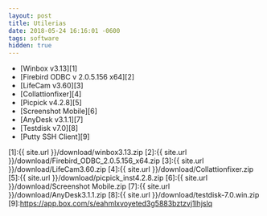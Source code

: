 ```yaml
---
layout: post
title: Utilerias
date: 2018-05-24 16:16:01 -0600
tags: software
hidden: true
---
```


* [Winbox v3.13][1]
* [Firebird ODBC v 2.0.5.156 x64][2]
* [LifeCam v3.60][3]
* [Collattionfixer][4]
* [Picpick v4.2.8][5]
* [Screenshot Mobile][6]
* [AnyDesk v3.1.1][7]
* [Testdisk v7.0][8]
* [Putty SSH Client][9]

[1]:{{ site.url }}/download/winbox3.13.zip
[2]:{{ site.url }}/download/Firebird_ODBC_2.0.5.156_x64.zip
[3]:{{ site.url }}/download/LifeCam3.60.zip
[4]:{{ site.url }}/download/Collattionfixer.zip
[5]:{{ site.url }}/download/picpick_inst4.2.8.zip
[6]:{{ site.url }}/download/Screenshot Mobile.zip
[7]:{{ site.url }}/download/AnyDesk3.1.1.zip
[8]:{{ site.url }}/download/testdisk-7.0.win.zip
[9]:https://app.box.com/s/eahmlxvoyeted3g5883bztzvj1lhjslq
